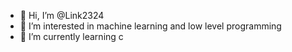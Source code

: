 - 👋 Hi, I’m @Link2324
- 👀 I’m interested in machine learning and low level programming
- 🌱 I’m currently learning c 
<!---
Link2324/Link2324 is a ✨ special ✨ repository because its `README.md` (this file) appears on your GitHub profile.
You can click the Preview link to take a look at your changes.
--->
